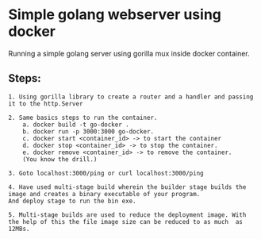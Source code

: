 # Simple golang webserver using docker

Running a simple golang server using gorilla mux inside docker container. 

## Steps:
    1. Using gorilla library to create a router and a handler and passing it to the http.Server

    2. Same basics steps to run the container. 
        a. docker build -t go-docker .
        b. docker run -p 3000:3000 go-docker.
        c. docker start <container_id> -> to start the container
        d. docker stop <container_id> -> to stop the container.
        e. docker remove <container_id> -> to remove the container. 
        (You know the drill.)
    
    3. Goto localhost:3000/ping or curl localhost:3000/ping

    4. Have used multi-stage build wherein the builder stage builds the image and creates a binary executable of your program.
    And deploy stage to run the bin exe. 

    5. Multi-stage builds are used to reduce the deployment image. With the help of this the file image size can be reduced to as much  as 12MBs. 
